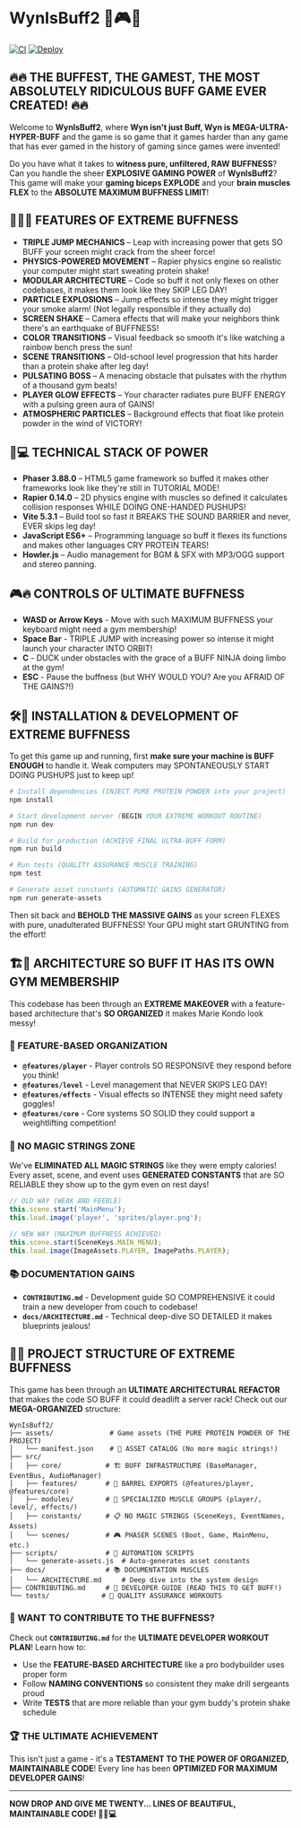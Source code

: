 # WynIsBuff2 💪🎮💥

[![CI](https://github.com/verlyn13/WynIsBuff2/actions/workflows/ci.yml/badge.svg)](https://github.com/verlyn13/WynIsBuff2/actions/workflows/ci.yml)
[![Deploy](https://github.com/verlyn13/WynIsBuff2/actions/workflows/deploy.yml/badge.svg)](https://github.com/verlyn13/WynIsBuff2/actions/workflows/deploy.yml)

## 🔥🔥 THE BUFFEST, THE GAMEST, THE MOST ABSOLUTELY RIDICULOUS BUFF GAME EVER CREATED! 🔥🔥

Welcome to **WynIsBuff2**, where **Wyn isn't just Buff, Wyn is MEGA-ULTRA-HYPER-BUFF** and the game is so game that it games harder than any game that has ever gamed in the history of gaming since games were invented!

Do you have what it takes to **witness pure, unfiltered, RAW BUFFNESS**? Can you handle the sheer **EXPLOSIVE GAMING POWER** of **WynIsBuff2**? This game will make your **gaming biceps EXPLODE** and your **brain muscles FLEX** to the **ABSOLUTE MAXIMUM BUFFNESS LIMIT**!

## 🏋️‍♂️💪 FEATURES OF EXTREME BUFFNESS

- **TRIPLE JUMP MECHANICS** – Leap with increasing power that gets SO BUFF your screen might crack from the sheer force!
- **PHYSICS-POWERED MOVEMENT** – Rapier physics engine so realistic your computer might start sweating protein shake!
- **MODULAR ARCHITECTURE** – Code so buff it not only flexes on other codebases, it makes them look like they SKIP LEG DAY!
- **PARTICLE EXPLOSIONS** – Jump effects so intense they might trigger your smoke alarm! (Not legally responsible if they actually do)
- **SCREEN SHAKE** – Camera effects that will make your neighbors think there's an earthquake of BUFFNESS!
- **COLOR TRANSITIONS** – Visual feedback so smooth it's like watching a rainbow bench press the sun!
- **SCENE TRANSITIONS** – Old-school level progression that hits harder than a protein shake after leg day!
- **PULSATING BOSS** – A menacing obstacle that pulsates with the rhythm of a thousand gym beats!
- **PLAYER GLOW EFFECTS** – Your character radiates pure BUFF ENERGY with a pulsing green aura of GAINS!
- **ATMOSPHERIC PARTICLES** – Background effects that float like protein powder in the wind of VICTORY!

## 🚀💻 TECHNICAL STACK OF POWER

- **Phaser 3.88.0** – HTML5 game framework so buffed it makes other frameworks look like they're still in TUTORIAL MODE!
- **Rapier 0.14.0** – 2D physics engine with muscles so defined it calculates collision responses WHILE DOING ONE-HANDED PUSHUPS!
- **Vite 5.3.1** – Build tool so fast it BREAKS THE SOUND BARRIER and never, EVER skips leg day!
- **JavaScript ES6+** – Programming language so buff it flexes its functions and makes other languages CRY PROTEIN TEARS!
- **Howler.js** – Audio management for BGM & SFX with MP3/OGG support and stereo panning.

## 🎮🔥 CONTROLS OF ULTIMATE BUFFNESS

- **WASD or Arrow Keys** - Move with such MAXIMUM BUFFNESS your keyboard might need a gym membership!
- **Space Bar** - TRIPLE JUMP with increasing power so intense it might launch your character INTO ORBIT!
- **C** - DUCK under obstacles with the grace of a BUFF NINJA doing limbo at the gym!
- **ESC** - Pause the buffness (but WHY WOULD YOU? Are you AFRAID OF THE GAINS?!)

## 🛠️💪 INSTALLATION & DEVELOPMENT OF EXTREME BUFFNESS

To get this game up and running, first **make sure your machine is BUFF ENOUGH** to handle it. Weak computers may SPONTANEOUSLY START DOING PUSHUPS just to keep up!

```sh
# Install dependencies (INJECT PURE PROTEIN POWDER into your project)
npm install

# Start development server (BEGIN YOUR EXTREME WORKOUT ROUTINE)
npm run dev

# Build for production (ACHIEVE FINAL ULTRA-BUFF FORM)
npm run build

# Run tests (QUALITY ASSURANCE MUSCLE TRAINING)
npm test

# Generate asset constants (AUTOMATIC GAINS GENERATOR)
npm run generate-assets
```

Then sit back and **BEHOLD THE MASSIVE GAINS** as your screen FLEXES with pure, unadulterated BUFFNESS! Your GPU might start GRUNTING from the effort!

## 🏗️💪 ARCHITECTURE SO BUFF IT HAS ITS OWN GYM MEMBERSHIP

This codebase has been through an **EXTREME MAKEOVER** with a feature-based architecture that's **SO ORGANIZED** it makes Marie Kondo look messy!

### 🎯 FEATURE-BASED ORGANIZATION

- **`@features/player`** - Player controls SO RESPONSIVE they respond before you think!
- **`@features/level`** - Level management that NEVER SKIPS LEG DAY!
- **`@features/effects`** - Visual effects so INTENSE they might need safety goggles!
- **`@features/core`** - Core systems SO SOLID they could support a weightlifting competition!

### 🚫 NO MAGIC STRINGS ZONE

We've **ELIMINATED ALL MAGIC STRINGS** like they were empty calories! Every asset, scene, and event uses **GENERATED CONSTANTS** that are SO RELIABLE they show up to the gym even on rest days!

```javascript
// OLD WAY (WEAK AND FEEBLE)
this.scene.start('MainMenu');
this.load.image('player', 'sprites/player.png');

// NEW WAY (MAXIMUM BUFFNESS ACHIEVED)
this.scene.start(SceneKeys.MAIN_MENU);
this.load.image(ImageAssets.PLAYER, ImagePaths.PLAYER);
```

### 📚 DOCUMENTATION GAINS

- **`CONTRIBUTING.md`** - Development guide SO COMPREHENSIVE it could train a new developer from couch to codebase!
- **`docs/ARCHITECTURE.md`** - Technical deep-dive SO DETAILED it makes blueprints jealous!

## 📂💪 PROJECT STRUCTURE OF EXTREME BUFFNESS

This game has been through an **ULTIMATE ARCHITECTURAL REFACTOR** that makes the code SO BUFF it could deadlift a server rack! Check out our **MEGA-ORGANIZED** structure:

```
WynIsBuff2/
├── assets/              # Game assets (THE PURE PROTEIN POWDER OF THE PROJECT)
│   └── manifest.json    # 🎯 ASSET CATALOG (No more magic strings!)
├── src/
│   ├── core/           # 🏗️ BUFF INFRASTRUCTURE (BaseManager, EventBus, AudioManager)
│   ├── features/       # 🎯 BARREL EXPORTS (@features/player, @features/core)
│   ├── modules/        # 🔧 SPECIALIZED MUSCLE GROUPS (player/, level/, effects/)
│   ├── constants/      # 📋 NO MAGIC STRINGS (SceneKeys, EventNames, Assets)
│   └── scenes/         # 🎮 PHASER SCENES (Boot, Game, MainMenu, etc.)
├── scripts/            # 🤖 AUTOMATION SCRIPTS
│   └── generate-assets.js  # Auto-generates asset constants
├── docs/               # 📚 DOCUMENTATION MUSCLES
│   └── ARCHITECTURE.md     # Deep dive into the system design
├── CONTRIBUTING.md     # 🤝 DEVELOPER GUIDE (READ THIS TO GET BUFF!)
└── tests/             # 🧪 QUALITY ASSURANCE WORKOUTS
```

### 🤝 WANT TO CONTRIBUTE TO THE BUFFNESS?

Check out **`CONTRIBUTING.md`** for the **ULTIMATE DEVELOPER WORKOUT PLAN**! Learn how to:

- Use the **FEATURE-BASED ARCHITECTURE** like a pro bodybuilder uses proper form
- Follow **NAMING CONVENTIONS** so consistent they make drill sergeants proud
- Write **TESTS** that are more reliable than your gym buddy's protein shake schedule

### 🏆 THE ULTIMATE ACHIEVEMENT

This isn't just a game - it's a **TESTAMENT TO THE POWER OF ORGANIZED, MAINTAINABLE CODE**! Every line has been **OPTIMIZED FOR MAXIMUM DEVELOPER GAINS**!

---

**NOW DROP AND GIVE ME TWENTY... LINES OF BEAUTIFUL, MAINTAINABLE CODE! 💪🔥💻**
